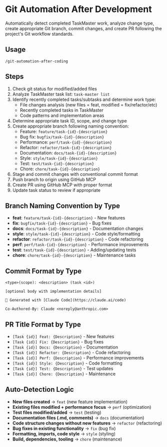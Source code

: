 # Git Automation After Development

Automatically detect completed TaskMaster work, analyze change type, create appropriate Git branch, commit changes, and create PR following the project's Git workflow standards.

## Usage
```
/git-automation-after-coding
```

## Steps
1. Check git status for modified/added files
2. Analyze TaskMaster task list: `task-master list`
3. Identify recently completed tasks/subtasks and determine work type:
   - File changes analysis (new files = feat, modified = fix/refactor/etc)
   - Recently completed tasks in TaskMaster
   - Code patterns and implementation areas
4. Determine appropriate task ID, scope, and change type
5. Create appropriate branch following naming convention:
   - Feature: `feature/task-{id}-{description}`
   - Bug fix: `bugfix/task-{id}-{description}`
   - Performance: `perf/task-{id}-{description}`
   - Refactor: `refactor/task-{id}-{description}`
   - Documentation: `docs/task-{id}-{description}`
   - Style: `style/task-{id}-{description}`
   - Test: `test/task-{id}-{description}`
   - Chore: `chore/task-{id}-{description}`
6. Stage and commit changes with conventional commit format
7. Push branch to origin using GitHub MCP
8. Create PR using GitHub MCP with proper format
9. Update task status to review if appropriate

## Branch Naming Convention by Type
- **feat**: `feature/task-{id}-{description}` - New features
- **fix**: `bugfix/task-{id}-{description}` - Bug fixes
- **docs**: `docs/task-{id}-{description}` - Documentation changes
- **style**: `style/task-{id}-{description}` - Code style/formatting
- **refactor**: `refactor/task-{id}-{description}` - Code refactoring
- **perf**: `perf/task-{id}-{description}` - Performance improvements
- **test**: `test/task-{id}-{description}` - Adding/updating tests
- **chore**: `chore/task-{id}-{description}` - Maintenance tasks

## Commit Format by Type
```
<type>(scope): <description> (task <id>)

[optional body with implementation details]

🤖 Generated with [Claude Code](https://claude.ai/code)

Co-Authored-By: Claude <noreply@anthropic.com>
```

## PR Title Format by Type
- `[Task {id}] Feat: {Description}` - New features
- `[Task {id}] Fix: {Description}` - Bug fixes
- `[Task {id}] Docs: {Description}` - Documentation
- `[Task {id}] Refactor: {Description}` - Code refactoring
- `[Task {id}] Perf: {Description}` - Performance improvements
- `[Task {id}] Style: {Description}` - Code formatting
- `[Task {id}] Test: {Description}` - Test updates
- `[Task {id}] Chore: {Description}` - Maintenance

## Auto-Detection Logic
- **New files created** → `feat` (new feature implementation)
- **Existing files modified + performance focus** → `perf` (optimization)
- **Test files modified/added** → `test` (testing)
- **Documentation files (.md, comments)** → `docs` (documentation)
- **Code structure changes without new features** → `refactor` (refactoring)
- **Bug fixes in existing functionality** → `fix` (bug fix)
- **Formatting, imports, code style** → `style` (styling)
- **Build, dependencies, tooling** → `chore` (maintenance)
